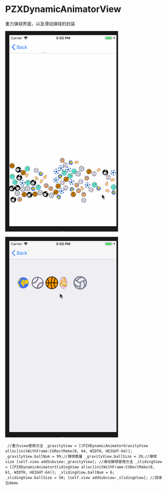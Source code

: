 # PZXDynamicAnimatorView
重力弹球界面，以及滑动弹球的封装

![image](https://github.com/PZXforXcode/PZXDynamicAnimatorView/blob/master/PZXDynamicAnimatorView/pzxgra.gif) 

![image](https://github.com/PZXforXcode/PZXDynamicAnimatorView/blob/master/PZXDynamicAnimatorView/pzxpz.gif) 

`  //重力view使用方法
    _gravityView = [[PZXDynamicAnimatorGravityView alloc]initWithFrame:CGRectMake(0, 64, WIDTH, HEIGHT-64)];
    _gravityView.ballNum = 99;//弹球数量
    _gravityView.ballSize = 20;//弹球size
    [self.view addSubview:_gravityView];
    //滑动弹球使用方法
    _slidingView = [[PZXDynamicAnimatorSlidingView alloc]initWithFrame:CGRectMake(0, 61, WIDTH, HEIGHT-64)];
    _slidingView.ballNum = 6;
    _slidingView.ballSize = 50;
    [self.view addSubview:_slidingView];
    //具体见demo
    `
